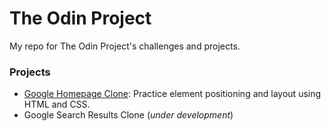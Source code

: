 # The Odin Project
My repo for The Odin Project's challenges and projects.

### Projects
- [Google Homepage Clone](https://github.com/mairamartinsk/The-Odin-Project/tree/master/google-homepage): Practice element positioning and layout using HTML and CSS.
- Google Search Results Clone (*under development*)
